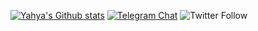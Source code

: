[![Yahya's Github stats](https://github-readme-stats.vercel.app/api?username=farhadhp&show_icons=true)](https://github.com/farhadhp/farhadhp)
[![Telegram Chat](https://img.shields.io/badge/Chat-Telegram-blue.svg)](https://t.me/FarhadxFarhad)
![Twitter Follow](https://img.shields.io/twitter/follow/FarhadxFarhad?style=social)
